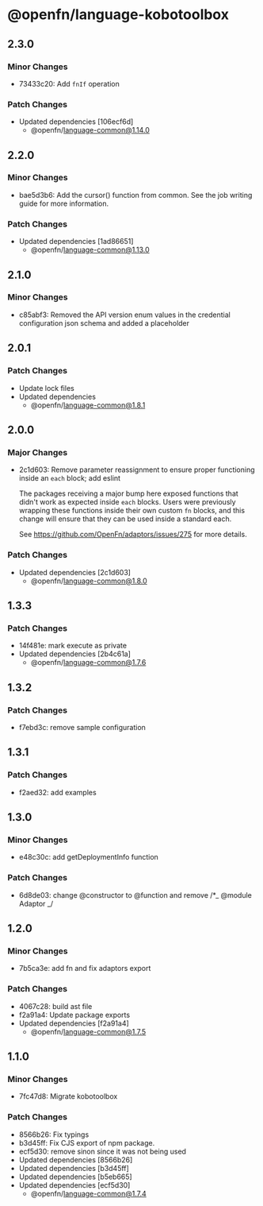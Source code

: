 # @openfn/language-kobotoolbox

## 2.3.0

### Minor Changes

- 73433c20: Add `fnIf` operation

### Patch Changes

- Updated dependencies [106ecf6d]
  - @openfn/language-common@1.14.0

## 2.2.0

### Minor Changes

- bae5d3b6: Add the cursor() function from common. See the job writing guide for
  more information.

### Patch Changes

- Updated dependencies [1ad86651]
  - @openfn/language-common@1.13.0

## 2.1.0

### Minor Changes

- c85abf3: Removed the API version enum values in the credential configuration
  json schema and added a placeholder

## 2.0.1

### Patch Changes

- Update lock files
- Updated dependencies
  - @openfn/language-common@1.8.1

## 2.0.0

### Major Changes

- 2c1d603: Remove parameter reassignment to ensure proper functioning inside an
  `each` block; add eslint

  The packages receiving a major bump here exposed functions that didn't work as
  expected inside `each` blocks. Users were previously wrapping these functions
  inside their own custom `fn` blocks, and this change will ensure that they can
  be used inside a standard each.

  See https://github.com/OpenFn/adaptors/issues/275 for more details.

### Patch Changes

- Updated dependencies [2c1d603]
  - @openfn/language-common@1.8.0

## 1.3.3

### Patch Changes

- 14f481e: mark execute as private
- Updated dependencies [2b4c61a]
  - @openfn/language-common@1.7.6

## 1.3.2

### Patch Changes

- f7ebd3c: remove sample configuration

## 1.3.1

### Patch Changes

- f2aed32: add examples

## 1.3.0

### Minor Changes

- e48c30c: add getDeploymentInfo function

### Patch Changes

- 6d8de03: change @constructor to @function and remove /\*_ @module Adaptor _/

## 1.2.0

### Minor Changes

- 7b5ca3e: add fn and fix adaptors export

### Patch Changes

- 4067c28: build ast file
- f2a91a4: Update package exports
- Updated dependencies [f2a91a4]
  - @openfn/language-common@1.7.5

## 1.1.0

### Minor Changes

- 7fc47d8: Migrate kobotoolbox

### Patch Changes

- 8566b26: Fix typings
- b3d45ff: Fix CJS export of npm package.
- ecf5d30: remove sinon since it was not being used
- Updated dependencies [8566b26]
- Updated dependencies [b3d45ff]
- Updated dependencies [b5eb665]
- Updated dependencies [ecf5d30]
  - @openfn/language-common@1.7.4
